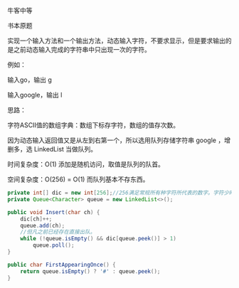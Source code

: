 牛客中等

书本原题



实现一个输入方法和一个输出方法，动态输入字符，不要求显示，但是要求输出的是之前动态输入完成的字符串中只出现一次的字符。



例如：

输入go，输出 g

输入google，输出 l



思路：

字符ASCII值的数组字典：数组下标存字符，数组的值存次数。

因为动态输入返回值又是从左到右第一个，所以选用队列存储字符串 google ，增删多，选 LinkedList 当做队列。



时间复杂度：O(1) 添加是随机访问，取值是队列的队首。

空间复杂度：O(256) = O(1)  而队列基本不存东西。

````java
private int[] dic = new int[256];//256满足常规所有种字符所代表的数字。字符少时int换byte也可以。
private Queue<Character> queue = new LinkedList<>();

public void Insert(char ch) {
    dic[ch]++;
    queue.add(ch);
    //但凡之前已经存在直接出队。
    while (!queue.isEmpty() && dic[queue.peek()] > 1)
        queue.poll();
}

public char FirstAppearingOnce() {
    return queue.isEmpty() ? '#' : queue.peek();
}
````



